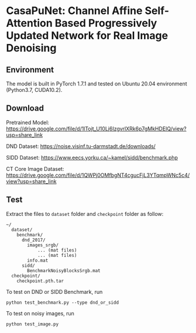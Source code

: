 # CasaPuNet: Channel Affine Self-Attention Based Progressively Updated Network for Real Image Denoising

## Environment

The model is built in PyTorch 1.7.1 and tested on Ubuntu 20.04 environment (Python3.7, CUDA10.2).

## Download

Pretrained Model: https://drive.google.com/file/d/1lTojt_U10Lj6IzgvrlXRk6p7gMkHDEIQ/view?usp=share_link

DND Dataset: https://noise.visinf.tu-darmstadt.de/downloads/

SIDD Dataset: https://www.eecs.yorku.ca/~kamel/sidd/benchmark.php

CT Core Image Dataset: https://drive.google.com/file/d/1QWPj0OMfbgNT4cgucFjL3YTqmpWNc5c4/view?usp=share_link

## Test

Extract the files to `dataset` folder and `checkpoint` folder as follow:

```
~/
  dataset/
    benchmark/
      dnd_2017/
        images_srgb/
            ... (mat files)
            ... (mat files)
        info.mat
      sidd/
        BenchmarkNoisyBlocksSrgb.mat
  checkpoint/
    checkpoint.pth.tar
```

To test on DND or SIDD Benchmark, run

```
python test_benchmark.py --type dnd_or_sidd
```

To test on noisy images, run

```
python test_image.py
```
